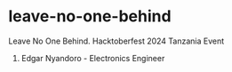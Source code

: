 # leave-no-one-behind
Leave No One Behind. Hacktoberfest 2024 Tanzania Event

1. Edgar Nyandoro  - Electronics Engineer
